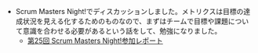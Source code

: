- Scrum Masters Night!でディスカッションしました。メトリクスは目標の達成状況を見える化するためのものなので、まずはチームで目標や課題について意識を合わせる必要があるという話をして、勉強になりました。
  + [第25回 Scrum Masters Night!参加レポート](https://sonomirai.hatenablog.com/entry/2019/08/22/005323)